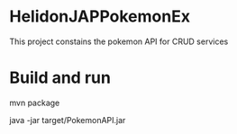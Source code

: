 # HelidonJAPPokemonEx
This project constains the pokemon API for CRUD services

# Build and run
mvn package

java -jar target/PokemonAPI.jar
